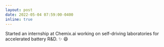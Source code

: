 ```yaml
---
layout: post
date: 2022-05-04 07:59:00-0400
inline: true
---
```


Started an internship at Chemix.ai working on self-driving laboratories for accelerated battery R&D. :sparkles: :smile:
